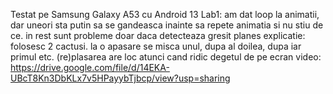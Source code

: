 Testat pe Samsung Galaxy A53 cu Android 13
Lab1: am dat loop la animatii, dar uneori sta putin sa se gandeasca inainte sa repete animatia si nu stiu de ce. in rest sunt probleme doar daca detecteaza gresit planes
      explicatie: folosesc 2 cactusi. la o apasare se misca unul, dupa al doilea, dupa iar primul etc. (re)plasarea are loc atunci cand ridic degetul de pe ecran
      video: https://drive.google.com/file/d/14EKA-UBcT8Kn3DbKLx7v5HPayybTjbcp/view?usp=sharing
